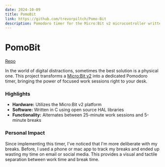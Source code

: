 ```yaml
---
date: 2024-10-09
title: PomoBit 
link: https://github.com/trevorpiltch/Pomo-Bit
description: Pomodoro timer for the Micro:Bit v2 microcontroller written in C
---
```

# PomoBit
[Repo](https://github.com/trevorpiltch/Pomo-Bit) 

In the world of digital distractions, sometimes the best solution is a physical one. This project transforms a [Micro:Bit v2](https://microbit.org/) into a dedicated Pomodoro timer, bringing the power of focused work sessions right to your desk.

### Highlights
- **Hardware:** Utilizes the Micro:Bit v2 platform
- **Software:** Written in C using open source HAL libraries
- **Functionality:** Alternates between 25-minute work sessions and 5-minute breaks

### Personal Impact
Since implementing this timer, I've noticed that I'm more deliberate with my breaks. Before, I used a phone or mac app to track my breaks and ended up wasting my time on email or social media. This provides a visual and tactile separation between work time and break time.
